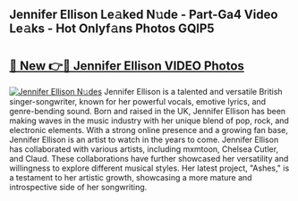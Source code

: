 ## Jennifer Ellison Le𝚊ked N𝚞de - Part-Ga4 Video Le𝚊ks - Hot Onlyf𝚊ns Photos GQlP5

# <h2><a href="http://ac32428.deff.icu/?id=Jennifer+Ellison">🔗 New 👉🔴 Jennifer Ellison VIDEO Photos</a></h2>

[![Jennifer Ellison N𝚞des](https://i.imgur.com/rIISA9y.gif)](http://ac32428.deff.icu/?id=Jennifer+Ellison)
Jennifer Ellison is a talented and versatile British singer-songwriter, known for her powerful vocals, emotive lyrics, and genre-bending sound. Born and raised in the UK, Jennifer Ellison has been making waves in the music industry with her unique blend of pop, rock, and electronic elements. With a strong online presence and a growing fan base, Jennifer Ellison is an artist to watch in the years to come. Jennifer Ellison has collaborated with various artists, including mxmtoon, Chelsea Cutler, and Claud. These collaborations have further showcased her versatility and willingness to explore different musical styles. Her latest project, "Ashes," is a testament to her artistic growth, showcasing a more mature and introspective side of her songwriting.
